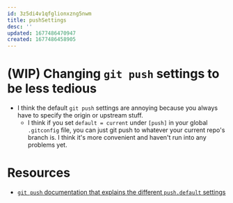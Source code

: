 ```yaml
---
id: 3z5di4v1qfglionxzng5nwm
title: pushSettings
desc: ''
updated: 1677486470947
created: 1677486458905
---
```


# (WIP) Changing `git push` settings to be less tedious

- I think the default `git push` settings are annoying because you always have
  to specify the origin or upstream stuff.
  - I think if you set `default = current` under `[push]` in your global
    `.gitconfig` file, you can just git push to whatever your current repo's
    branch is. I think it's more convenient and haven't run into any problems
    yet.

# Resources

- [`git push` documentation that explains the different `push.default` settings](https://git-scm.com/docs/git-push#_configuration)
